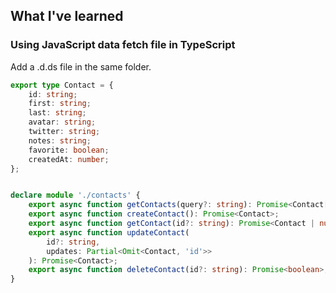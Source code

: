 ## What I've learned

### Using JavaScript data fetch file in TypeScript

Add a .d.ds file in the same folder.

```TypeScript
export type Contact = {
	id: string;
	first: string;
	last: string;
	avatar: string;
	twitter: string;
	notes: string;
	favorite: boolean;
	createdAt: number;
};


declare module './contacts' {
	export async function getContacts(query?: string): Promise<Contact[]>;
	export async function createContact(): Promise<Contact>;
	export async function getContact(id?: string): Promise<Contact | null>;
	export async function updateContact(
		id?: string,
		updates: Partial<Omit<Contact, 'id'>>
	): Promise<Contact>;
	export async function deleteContact(id?: string): Promise<boolean>;
}
```
